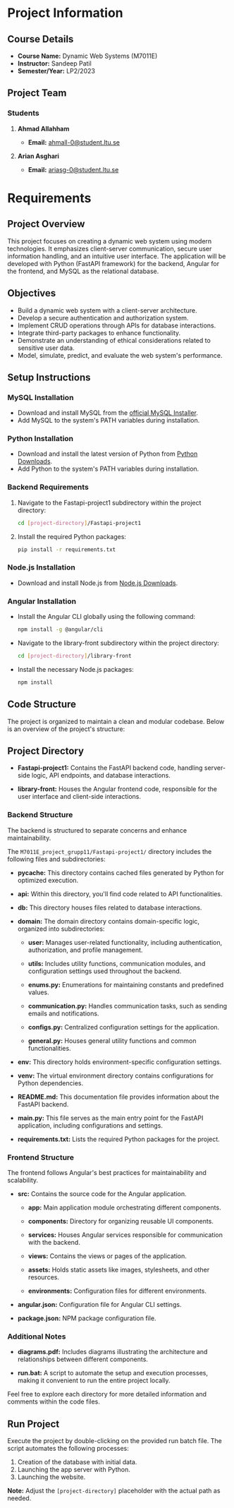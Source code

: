 # Project Information

## Course Details

- **Course Name:** Dynamic Web Systems (M7011E)
- **Instructor:** Sandeep Patil
- **Semester/Year:** LP2/2023

## Project Team

### Students

1. **Ahmad Allahham**
   - **Email:** ahmall-0@student.ltu.se

2. **Arian Asghari**
   - **Email:** ariasg-0@student.ltu.se

# Requirements

## Project Overview

This project focuses on creating a dynamic web system using modern technologies. It emphasizes client-server communication, secure user information handling, and an intuitive user interface. The application will be developed with Python (FastAPI framework) for the backend, Angular for the frontend, and MySQL as the relational database.

## Objectives

- Build a dynamic web system with a client-server architecture.
- Develop a secure authentication and authorization system.
- Implement CRUD operations through APIs for database interactions.
- Integrate third-party packages to enhance functionality.
- Demonstrate an understanding of ethical considerations related to sensitive user data.
- Model, simulate, predict, and evaluate the web system's performance.

## Setup Instructions

### MySQL Installation

- Download and install MySQL from the [official MySQL Installer](https://dev.mysql.com/downloads/installer/).
- Add MySQL to the system's PATH variables during installation.

### Python Installation

- Download and install the latest version of Python from [Python Downloads](https://www.python.org/downloads/).
- Add Python to the system's PATH variables during installation.

### Backend Requirements

1. Navigate to the Fastapi-project1 subdirectory within the project directory:
    ```bash
    cd [project-directory]/Fastapi-project1
    ```

2. Install the required Python packages:
    ```bash
    pip install -r requirements.txt
    ```

### Node.js Installation

- Download and install Node.js from [Node.js Downloads](https://nodejs.org/en/download/).

### Angular Installation

- Install the Angular CLI globally using the following command:
    ```bash
    npm install -g @angular/cli
    ```

- Navigate to the library-front subdirectory within the project directory:
    ```bash
    cd [project-directory]/library-front
    ```

- Install the necessary Node.js packages:
    ```bash
    npm install
    ```

## Code Structure

The project is organized to maintain a clean and modular codebase. Below is an overview of the project's structure:

## Project Directory

- **Fastapi-project1:** Contains the FastAPI backend code, handling server-side logic, API endpoints, and database interactions.

- **library-front:** Houses the Angular frontend code, responsible for the user interface and client-side interactions.

### Backend Structure

The backend is structured to separate concerns and enhance maintainability.


The `M7011E_project_grupp11/Fastapi-project1/` directory includes the following files and subdirectories:

- **__pycache__:** This directory contains cached files generated by Python for optimized execution.

- **api:** Within this directory, you'll find code related to API functionalities.

- **db:** This directory houses files related to database interactions.

- **domain:** The domain directory contains domain-specific logic, organized into subdirectories:

  - **user:** Manages user-related functionality, including authentication, authorization, and profile management.

  - **utils:** Includes utility functions, communication modules, and configuration settings used throughout the backend.

  - **enums.py:** Enumerations for maintaining constants and predefined values.

  - **communication.py:** Handles communication tasks, such as sending emails and notifications.

  - **configs.py:** Centralized configuration settings for the application.

  - **general.py:** Houses general utility functions and common functionalities.

- **env:** This directory holds environment-specific configuration settings.

- **venv:** The virtual environment directory contains configurations for Python dependencies.

- **README.md:** This documentation file provides information about the FastAPI backend.

- **main.py:** This file serves as the main entry point for the FastAPI application, including configurations and settings.

- **requirements.txt:** Lists the required Python packages for the project.
  
### Frontend Structure

The frontend follows Angular's best practices for maintainability and scalability.

- **src:** Contains the source code for the Angular application.

  - **app:** Main application module orchestrating different components.

  - **components:** Directory for organizing reusable UI components.

  - **services:** Houses Angular services responsible for communication with the backend.

  - **views:** Contains the views or pages of the application.

  - **assets:** Holds static assets like images, stylesheets, and other resources.

  - **environments:** Configuration files for different environments.

- **angular.json:** Configuration file for Angular CLI settings.

- **package.json:** NPM package configuration file.

### Additional Notes

- **diagrams.pdf:** Includes diagrams illustrating the architecture and relationships between different components.

- **run.bat:** A script to automate the setup and execution processes, making it convenient to run the entire project locally.

Feel free to explore each directory for more detailed information and comments within the code files.

## Run Project

Execute the project by double-clicking on the provided run batch file. The script automates the following processes:

1. Creation of the database with initial data.
2. Launching the app server with Python.
3. Launching the website.

**Note:** Adjust the `[project-directory]` placeholder with the actual path as needed.
